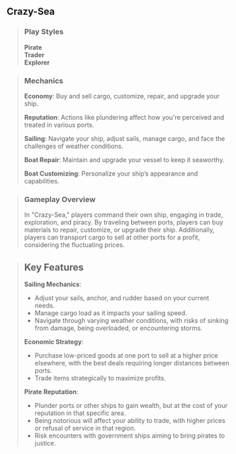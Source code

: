 ## Crazy-Sea

> ### Play Styles
> **Pirate**  
> **Trader**  
> **Explorer**  

> ### Mechanics
> **Economy**: Buy and sell cargo, customize, repair, and upgrade your ship.
> 
> **Reputation**: Actions like plundering affect how you're perceived and treated in various ports.  
> 
> **Sailing**: Navigate your ship, adjust sails, manage cargo, and face the challenges of weather conditions.  
> 
> **Boat Repair**: Maintain and upgrade your vessel to keep it seaworthy.  
> 
> **Boat Customizing**: Personalize your ship’s appearance and capabilities.  

>  ### Gameplay Overview
> In "Crazy-Sea," players command their own ship, engaging in trade, exploration, and piracy. By traveling between ports, players can buy materials to repair, customize, or upgrade their ship. Additionally, players can transport cargo to sell at other ports for a profit, considering the fluctuating prices.

> ## Key Features
> **Sailing Mechanics**: 
>  - Adjust your sails, anchor, and rudder based on your current needs.
>  - Manage cargo load as it impacts your sailing speed.
>  - Navigate through varying weather conditions, with risks of sinking from damage, being overloaded, or encountering storms.
> 
> **Economic Strategy**: 
>  - Purchase low-priced goods at one port to sell at a higher price elsewhere, with the best deals requiring longer distances between ports.
>  - Trade items strategically to maximize profits.
> 
> **Pirate Reputation**:
>  - Plunder ports or other ships to gain wealth, but at the cost of your reputation in that specific area.
>  - Being notorious will affect your ability to trade, with higher prices or refusal of service in that region.
>  - Risk encounters with government ships aiming to bring pirates to justice.
